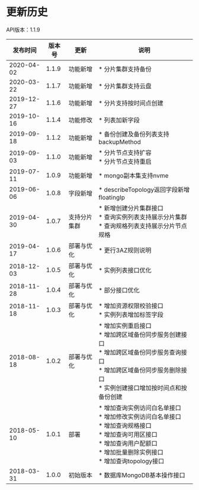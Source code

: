 # 更新历史 #
API版本：1.1.9

|发布时间|版本号|更新|说明|
|---|---|---|---|
|2020-04-02|1.1.9|功能新增|* 分片集群支持备份|
|2020-03-22|1.1.7|功能新增|* 分片集群支持云盘|
|2019-12-27|1.1.6|功能新增|* 分片支持按时间点创建|
|2019-10-16|1.1.4|功能修改|* 列表加新字段|
|2019-09-18|1.1.2|功能新增|* 备份创建及备份列表支持backupMethod|
|2019-09-03|1.1.0|功能新增|* 分片节点支持扩容<br>* 分片节点支持重启|
|2019-07-11|1.0.9|功能新增|* mongo副本集支持nvme|
|2019-06-06|1.0.8|字段新增|* describeTopology返回字段新增floatingIp|
|2019-04-30|1.0.7|支持分片集群|* 新增创建分片集群接口<br>* 查询实例列表支持展示分片集群<br>* 查询规格列表支持展示分片节点规格|
|2019-04-17|1.0.6|部署与优化|* 更行3AZ规则说明|
|2018-12-03|1.0.5|部署与优化|* 实例列表接口优化|
|2018-11-28|1.0.4|部署与优化|* 部分接口优化|
|2018-11-18|1.0.3|部署与优化|* 增加资源权限校验接口<br>* 实例列表增加标签字段|
|2018-08-18|1.0.2|部署与优化|* 增加实例重启接口<br>* 增加跨区域备份同步服务创建接口<br>* 增加跨区域备份同步服务查询接口<br>* 增加跨区域备份同步服务删除接口<br>* 实例创建接口增加按时间点和按备份创建|
|2018-05-10|1.0.1|部署|* 增加查询实例访问白名单接口<br>* 增加修改实例访问白名单接口<br>* 增加查询规格接口<br>* 增加查询可用区接口<br>* 增加查询用户配额口<br>* 增加批量删除实例接口<br>* 增加查询topology接口|
|2018-03-31|1.0.0|初始版本|* 数据库MongoDB基本操作接口|

